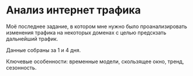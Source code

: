 # Анализ интернет трафика

Моё последнее задание, в котором мне нужно было проанализировать изменения трафика на некоторых доменах с целью предскзать дальнейший трафик.

Данные собраны за 1 и 4 дня.

Ключевые особенности: временные модели, скользящее окно, тренд, сезонность.
